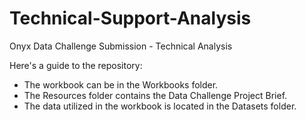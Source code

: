 # Technical-Support-Analysis
Onyx Data Challenge Submission - Technical Analysis

Here's a guide to the repository:
- The workbook can be in the Workbooks folder.
- The Resources folder contains the Data Challenge Project Brief.
- The data utilized in the workbook is located in the Datasets folder.

